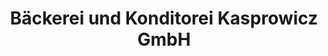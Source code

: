 ---
title: "Bäckerei und Konditorei Kasprowicz GmbH"
url: /paehl/baeckerei-und-konditorei-kasprowicz-gmbh/
shop: Bäckerei
---